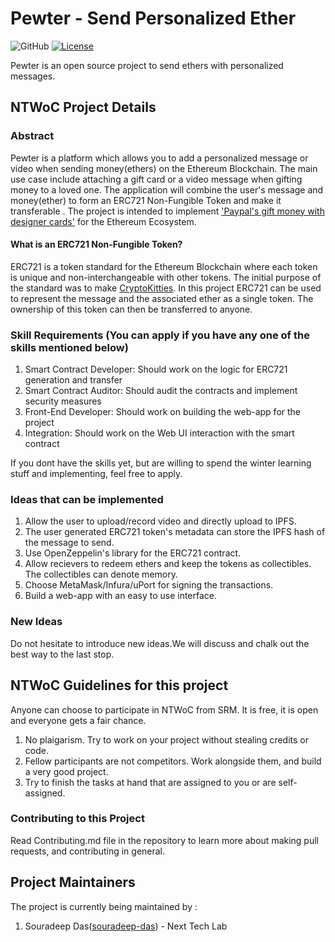 # Pewter - Send Personalized Ether
![GitHub](https://img.shields.io/badge/NTWoC-2018-blue.svg) [![License](https://img.shields.io/badge/License-Apache%202.0-blue.svg)](https://opensource.org/licenses/Apache-2.0)

Pewter is an open source project to send ethers with personalized messages.
## NTWoC Project Details

### Abstract
Pewter is a platform which allows you to add a personalized message or video when sending money(ethers) on the Ethereum Blockchain. 
The main use case include attaching a gift card or a video message when gifting money to a loved one. The application will combine the user's message and money(ether) to form an ERC721 Non-Fungible Token and make it transferable . The project is intended to implement ['Paypal's gift money with designer cards'](https://venturebeat.com/2016/12/06/paypal-now-lets-you-send-designed-cards-when-gifting-money-this-holiday-season/) for the Ethereum Ecosystem. 

#### What is an ERC721 Non-Fungible Token?
ERC721 is a token standard for the Ethereum Blockchain where each token is unique and non-interchangeable with other tokens. The initial purpose of the standard was to make [CryptoKitties](https://www.cryptokitties.co/). In this project ERC721 can be used to represent the message and the associated ether as a single token. The ownership of this token can then be transferred to anyone.

### Skill Requirements (You can apply if you have any one of the skills mentioned below)
1) Smart Contract Developer: Should work on the logic for ERC721 generation and transfer
2) Smart Contract Auditor: Should audit the contracts and implement security measures
3) Front-End Developer: Should work on building the web-app for the project
4) Integration: Should work on the Web UI interaction with the smart contract

If you dont have the skills yet, but are willing to spend the winter learning stuff and implementing, feel free to apply.

### Ideas that can be implemented
1) Allow the user to upload/record video and directly upload to IPFS. 
2) The user generated ERC721 token's metadata can store the IPFS hash of the message to send.
3) Use OpenZeppelin's library for the ERC721 contract.
4) Allow recievers to redeem ethers and keep the tokens as collectibles. The collectibles can denote memory.
5) Choose MetaMask/Infura/uPort for signing the transactions.
6) Build a web-app with an easy to use interface.

### New Ideas
Do not hesitate to introduce new ideas.We will discuss and chalk out the best way to the last stop.

## NTWoC Guidelines for this project

Anyone can choose to participate in NTWoC from SRM. It is free, it is open and everyone gets a fair chance.

1) No plaigarism. Try to work on your project without stealing credits or code.  
2) Fellow participants are not competitors. Work alongside them, and build a very good project.  
3) Try to finish the tasks at hand that are assigned to you or are self-assigned.

### Contributing to this Project
Read Contributing.md file in the repository to learn more about making pull requests, and contributing in general.

## Project Maintainers
The project is currently being maintained by : 
1. Souradeep Das([souradeep-das](https://github.com/souradeep-das)) - Next Tech Lab



